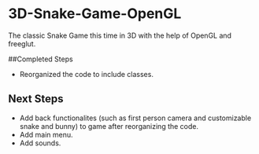 # 3D-Snake-Game-OpenGL
The classic Snake Game this time in 3D with the help of OpenGL and freeglut. 

##Completed Steps
- Reorganized the code to include classes.

## Next Steps
- Add back functionalites (such as first person camera and customizable snake and bunny) to game after reorganizing the code.
- Add main menu.
- Add sounds.
